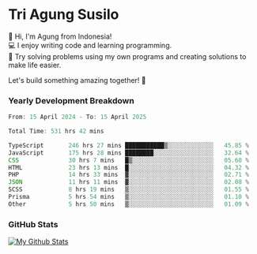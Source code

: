 # Tri Agung Susilo

👋 Hi, I'm Agung from Indonesia!<br>
💻 I enjoy writing code and learning programming.<br>
🧠 Try solving problems using my own programs and creating solutions to make life easier.

Let's build something amazing together! 🚀

### Yearly Development Breakdown

<!--START_SECTION:waka-->

```TypeScript JavaScript PHP
From: 15 April 2024 - To: 15 April 2025

Total Time: 531 hrs 42 mins

TypeScript       246 hrs 27 mins ███████████▒░░░░░░░░░░░░░   45.85 %
JavaScript       175 hrs 28 mins ████████░░░░░░░░░░░░░░░░░   32.64 %
CSS              30 hrs 7 mins   █▒░░░░░░░░░░░░░░░░░░░░░░░   05.60 %
HTML             23 hrs 13 mins  █░░░░░░░░░░░░░░░░░░░░░░░░   04.32 %
PHP              14 hrs 33 mins  ▓░░░░░░░░░░░░░░░░░░░░░░░░   02.71 %
JSON             11 hrs 11 mins  ▓░░░░░░░░░░░░░░░░░░░░░░░░   02.08 %
SCSS             8 hrs 19 mins   ▒░░░░░░░░░░░░░░░░░░░░░░░░   01.55 %
Prisma           5 hrs 54 mins   ▒░░░░░░░░░░░░░░░░░░░░░░░░   01.10 %
Other            5 hrs 50 mins   ▒░░░░░░░░░░░░░░░░░░░░░░░░   01.09 %
```

<!--END_SECTION:waka-->

### GitHub Stats

[![My Github Stats](https://github-readme-stats.vercel.app/api?username=triagung128&show_icons=true&hide=contribs,issues&count_private=true&theme=tokyonight)](https://github.com/triagung128)

<!-- [![Top Langs](https://github-readme-stats.vercel.app/api/top-langs/?username=triagung128&layout=compact)](https://github.com/triagung128) -->
